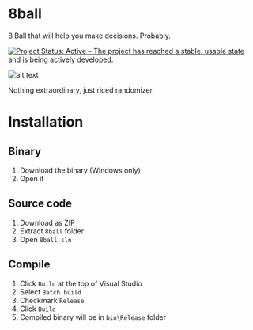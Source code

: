 # 8ball
8 Ball that will help you make decisions. Probably.

[![Project Status: Active – The project has reached a stable, usable state and is being actively developed.](https://www.repostatus.org/badges/latest/active.svg)](https://www.repostatus.org/#active)

![alt text](https://i.imgur.com/6OXfRDI.png "Logo")

Nothing extraordinary, just riced randomizer.

# Installation

## Binary
1. Download the binary (Windows only)
2. Open it

## Source code
1. Download as ZIP
2. Extract `8ball` folder
3. Open `8ball.sln`

## Compile
1. Click `Build` at the top of Visual Studio
2. Select `Batch build`
3. Checkmark `Release`
4. Click `Build`
5. Compiled binary will be in `bin\Release` folder
